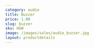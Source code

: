 ```yaml
---
category: audio
title: Buzzer
price: 1.00
slug: buzzer
sku: HGW
image: /images/sales/audio_buzzer.jpg
layout: productdetails
---
```

